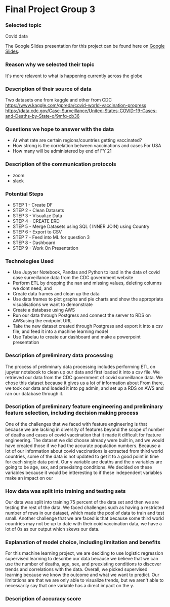 # Final Project Group 3

### Selected topic
Covid data

The Google Slides presentation for this project can be found 
here on [Google Slides](https://docs.google.com/presentation/d/1R6NoK6VatRhL9BzGuit1nTV8Zf-JTV8qRfew4igPopU/edit#slide=id.gc12a178845_0_155).

### Reason why we selected their topic 
It's more relavent to what is happening currently across the globe

### Description of their source of data
Two datasets one from kaggle and other from CDC
https://www.kaggle.com/gpreda/covid-world-vaccination-progress
https://data.cdc.gov/Case-Surveillance/United-States-COVID-19-Cases-and-Deaths-by-State-o/9mfq-cb36

### Questions we hope to answer with the data

- At what rate are certain regions/countries getting vaccinated?
- How strong is the correlation between vaccinations and cases For USA
- How many will be administered by end of FY 21

### Description of the communication protocols
- zoom
- slack

### Potential Steps
- STEP 1 - Create DF 
- STEP 2 - Clean Datasets 
- STEP 3 - Visualize Data
- STEP 4 - CREATE ERD
- STEP 5 - Merge Datasets using SQL ( INNER JOIN) using Country
- STEP 6 - Export to CSV
- STEP 7 - Feed into ML for question 3
- STEP 8 - Dashboard
- STEP 9 - Work On Presentation

### Technologies Used 

- Use Jupyter Notebook, Pandas and Python to load in the data of covid case surveillance data from the CDC government website
- Perform ETL by dropping the nan and missing values, deleting columns we dont need, and 
- Create data frames and clean up the data 
- Use data frames to plot graphs and pie charts and show the appropriate visualisations we want to demonstrate 
- Create a database using AWS
- Run our data through Postgress and connect the server to RDS on AWSusing the endpoint URL
- Take the new dataset created through Postgress and export it into a csv file, and feed it into a machine learning model
- Use Tabelau to create our dashboard and make a powerpoint presentation


### Description of preliminary data processing

The process of preliminary data processing includes performing ETL on jupyter notebook to clean up our data and first loaded it into a csv file. We retrieved our data from the CDC government of covid surveillance data. We chose this dataset because it gives us a lot of information about  From there, we took our data and loaded it into pg admin, and set up a RDS on AWS and ran our database through it. 

### Description of preliminary feature engineering and preliminary feature selection, including decision making process

One of the challenges that we faced with feature engineering is that because we are lacking in diversity of features beyond the scope of number of deaths and cases of covid vaccination that it made it difficult for feature engineering. The dataset we did choose already were built in, and we would have created those if we had the accurate population numbers. Because a lot of our information about covid vaccinations is extracted from third world countries, some of the data is not updated to get it to a good point in time for each single data point. Our y variable are deaths and the x variables are going to be age, sex, and preexisitng conditions. We decided on these variables because it would be intteresting to if these independent variables make an impact on our 

### How data was split into training and testing sets

Our data was split into training 75 percent of the data set and then we are testing the rest of the data. 
We faced challenges such as having a restricted number of rows in our dataset, which made the pool of data to train and test small. Another challenge that we are faced is that because some third world countries may not be up to date with their coid vaccination data, we have a lot of 0s as our output which skews our data. 

### Explanation of model choice, including limitation and benefits 

For this machine learning project, we are deciding to use logistic regression supervised learning to describe our data because we believe that we can use the number of deaths, age, sex, and preexisting conditions to discover trends and correlations with the data. Overall, we picked supervised learning because we know the outcome and what we want to predict. Our limitations are that we are only able to visualize trends, but we aren't able to necessarily say that one variable has a direct impact on the y. 

### Description of accuracy score 

